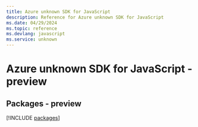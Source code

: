 ```yaml
---
title: Azure unknown SDK for JavaScript
description: Reference for Azure unknown SDK for JavaScript
ms.date: 04/29/2024
ms.topic: reference
ms.devlang: javascript
ms.service: unknown
---
```

# Azure unknown SDK for JavaScript - preview
## Packages - preview
[!INCLUDE [packages](unknown-index.md)]